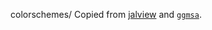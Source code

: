
colorschemes/
Copied from [jalview](https://www.jalview.org/help/html/colourSchemes/index.html) 
and [`ggmsa`](https://yulab-smu.top/ggmsa/articles/guides/Color_schemes_And_Font_Families.html).


